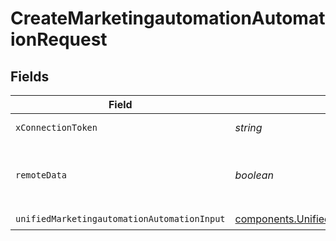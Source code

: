 # CreateMarketingautomationAutomationRequest


## Fields

| Field                                                                                                                        | Type                                                                                                                         | Required                                                                                                                     | Description                                                                                                                  | Example                                                                                                                      |
| ---------------------------------------------------------------------------------------------------------------------------- | ---------------------------------------------------------------------------------------------------------------------------- | ---------------------------------------------------------------------------------------------------------------------------- | ---------------------------------------------------------------------------------------------------------------------------- | ---------------------------------------------------------------------------------------------------------------------------- |
| `xConnectionToken`                                                                                                           | *string*                                                                                                                     | :heavy_check_mark:                                                                                                           | The connection token                                                                                                         |                                                                                                                              |
| `remoteData`                                                                                                                 | *boolean*                                                                                                                    | :heavy_minus_sign:                                                                                                           | Set to true to include data from the original Marketingautomation software.                                                  | false                                                                                                                        |
| `unifiedMarketingautomationAutomationInput`                                                                                  | [components.UnifiedMarketingautomationAutomationInput](../../models/components/unifiedmarketingautomationautomationinput.md) | :heavy_check_mark:                                                                                                           | N/A                                                                                                                          |                                                                                                                              |